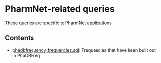 # PharmNet-related queries
These queries are specific to PharmNet applications
## Contents
* [phadbfrequency_frequencies.sql](./phadbfrequency_frequencies.sql): Frequencies that have been built out in PhaDBFreq 

